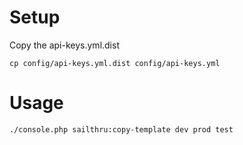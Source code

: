 # Setup
Copy the api-keys.yml.dist

    cp config/api-keys.yml.dist config/api-keys.yml

# Usage

    ./console.php sailthru:copy-template dev prod test
